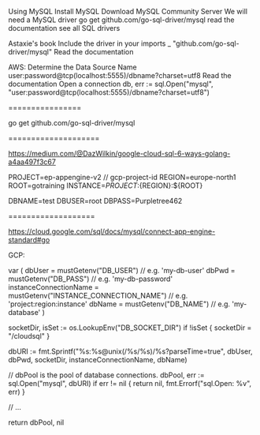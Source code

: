 Using MySQL
Install MySQL
Download MySQL Community Server
We will need a MySQL driver
go get github.com/go-sql-driver/mysql
read the documentation
see all SQL drivers

Astaxie's book
Include the driver in your imports
_ "github.com/go-sql-driver/mysql"
Read the documentation

AWS: 
Determine the Data Source Name
user:password@tcp(localhost:5555)/dbname?charset=utf8
Read the documentation
Open a connection
db, err := sql.Open("mysql", "user:password@tcp(localhost:5555)/dbname?charset=utf8")

================

go get github.com/go-sql-driver/mysql


====================

https://medium.com/@DazWilkin/google-cloud-sql-6-ways-golang-a4aa497f3c67


PROJECT=ep-appengine-v2    // gcp-project-id
REGION=europe-north1
ROOT=gotraining
INSTANCE=${PROJECT}:${REGION}:${ROOT}

DBNAME=test
DBUSER=root
DBPASS=Purpletree462


===================

https://cloud.google.com/sql/docs/mysql/connect-app-engine-standard#go

GCP:

var (
        dbUser                 = mustGetenv("DB_USER")                  // e.g. 'my-db-user'
        dbPwd                  = mustGetenv("DB_PASS")                  // e.g. 'my-db-password'
        instanceConnectionName = mustGetenv("INSTANCE_CONNECTION_NAME") // e.g. 'project:region:instance'
        dbName                 = mustGetenv("DB_NAME")                  // e.g. 'my-database'
)

socketDir, isSet := os.LookupEnv("DB_SOCKET_DIR")
if !isSet {
        socketDir = "/cloudsql"
}

dbURI := fmt.Sprintf("%s:%s@unix(/%s/%s)/%s?parseTime=true", dbUser, dbPwd, socketDir, instanceConnectionName, dbName)

// dbPool is the pool of database connections.
dbPool, err := sql.Open("mysql", dbURI)
if err != nil {
        return nil, fmt.Errorf("sql.Open: %v", err)
}

// ...

return dbPool, nil
